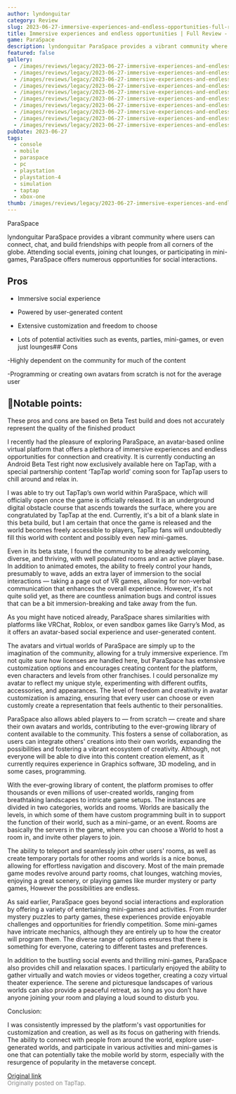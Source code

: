 ```yaml
---
author: lyndonguitar
category: Review
slug: 2023-06-27-immersive-experiences-and-endless-opportunities-full-review-paraspace
title: Immersive experiences and endless opportunities | Full Review - ParaSpace
game: ParaSpace
description: lyndonguitar ParaSpace provides a vibrant community where users can connect, chat, and build friendships with people from all corners of the globe. Attending social events, joining chat lounges, or participating in mini-games, ParaSpace offers numerous opportunities for social interactions.
featured: false
gallery:
  - /images/reviews/legacy/2023-06-27-immersive-experiences-and-endless-opportunities--full-review---paraspace-0.avif
  - /images/reviews/legacy/2023-06-27-immersive-experiences-and-endless-opportunities--full-review---paraspace-1.avif
  - /images/reviews/legacy/2023-06-27-immersive-experiences-and-endless-opportunities--full-review---paraspace-2.avif
  - /images/reviews/legacy/2023-06-27-immersive-experiences-and-endless-opportunities--full-review---paraspace-3.avif
  - /images/reviews/legacy/2023-06-27-immersive-experiences-and-endless-opportunities--full-review---paraspace-4.avif
  - /images/reviews/legacy/2023-06-27-immersive-experiences-and-endless-opportunities--full-review---paraspace-5.avif
  - /images/reviews/legacy/2023-06-27-immersive-experiences-and-endless-opportunities--full-review---paraspace-6.avif
  - /images/reviews/legacy/2023-06-27-immersive-experiences-and-endless-opportunities--full-review---paraspace-7.avif
  - /images/reviews/legacy/2023-06-27-immersive-experiences-and-endless-opportunities--full-review---paraspace-8.avif
  - /images/reviews/legacy/2023-06-27-immersive-experiences-and-endless-opportunities--full-review---paraspace-9.avif
pubDate: 2023-06-27
tags:
  - console
  - mobile
  - paraspace
  - pc
  - playstation
  - playstation-4
  - simulation
  - taptap
  - xbox-one
thumb: /images/reviews/legacy/2023-06-27-immersive-experiences-and-endless-opportunities--full-review---paraspace-0.avif
---
```


ParaSpace

lyndonguitar
ParaSpace provides a vibrant community where users can connect, chat, and build friendships with people from all corners of the globe. Attending social events, joining chat lounges, or participating in mini-games, ParaSpace offers numerous opportunities for social interactions.




## Pros



- Immersive social experience


- Powered by user-generated content


- Extensive customization and freedom to choose


- Lots of potential activities such as events, parties, mini-games, or even just lounges## Cons


-Highly dependent on the community for much of the content

-Programming or creating own avatars from scratch is not for the average user


## 📝Notable points:

These pros and cons are based on Beta Test build and does not accurately represent the quality of the finished product

I recently had the pleasure of exploring ParaSpace, an avatar-based online virtual platform that offers a plethora of immersive experiences and endless opportunities for connection and creativity. It is currently conducting an Android Beta Test right now exclusively available here on TapTap, with a special partnership content  ‘TapTap world’ coming soon for TapTap users to chill around and relax in.

I was able to try out TapTap’s own world within ParaSpace, which will officially open once the game is officially released. It is an underground digital obstacle course that ascends towards the surface, where you are congratulated by TapTap at the end. Currently, it's a bit of a blank slate in this beta build, but I am certain that once the game is released and the world becomes freely accessible to players, TapTap fans will undoubtedly fill this world with content and possibly even new mini-games.

Even in its beta state, I found the community to be already welcoming, diverse, and thriving, with well populated rooms and an active player base. In addition to animated emotes, the ability to freely control your hands, presumably to wave, adds an extra layer of immersion to the social interactions — taking a page out of VR games, allowing for non-verbal communication that enhances the overall experience. However, it's not quite solid yet, as there are countless animation bugs and control issues that can be a bit immersion-breaking and take away from the fun.

As you might have noticed already, ParaSpace shares similarities with platforms like VRChat, Roblox, or even sandbox games like Garry’s Mod, as it offers an avatar-based social experience and user-generated content.

The avatars and virtual worlds of ParaSpace are simply up to the imagination of the community, allowing for a truly immersive experience. I’m not quite sure how licenses are handled here, but ParaSpace has extensive customization options and encourages creating content for the platform, even characters and levels from other franchises. I could personalize my avatar to reflect my unique style, experimenting with different outfits, accessories, and appearances. The level of freedom and creativity in avatar customization is amazing, ensuring that every user can choose or even customly create a representation that feels authentic to their personalities.

ParaSpace also allows abled players to — from scratch — create and share their own avatars and worlds, contributing to the ever-growing library of content available to the community. This fosters a sense of collaboration, as users can integrate others' creations into their own worlds, expanding the possibilities and fostering a vibrant ecosystem of creativity.  Although, not everyone will be able to dive into this content creation element, as it currently requires experience in Graphics software, 3D modeling, and in some cases, programming.

With the ever-growing library of content, the platform promises to offer thousands or even millions of user-created worlds, ranging from breathtaking landscapes to intricate game setups. The instances are divided in two categories, worlds and rooms. Worlds are basically the levels, in which some of them have custom programming built in to support the function of their world, such as a mini-game, or an event. Rooms are basically the servers in the game, where you can choose a World to host a room in, and invite other players to join.

The ability to teleport and seamlessly join other users' rooms, as well as create temporary portals for other rooms and worlds is a nice bonus, allowing for effortless navigation and discovery. Most of the main premade game modes revolve around party rooms, chat lounges, watching movies, enjoying a great scenery, or playing games like murder mystery or party games, However the possibilities are endless.

As said earlier, ParaSpace goes beyond social interactions and exploration by offering a variety of entertaining mini-games and activities. From murder mystery puzzles to party games, these experiences provide enjoyable challenges and opportunities for friendly competition. Some mini-games have intricate mechanics, although they are entirely up to how the creator will program them. The diverse range of options ensures that there is something for everyone, catering to different tastes and preferences.

In addition to the bustling social events and thrilling mini-games, ParaSpace also provides chill and relaxation spaces. I particularly enjoyed the ability to gather virtually and watch movies or videos together, creating a cozy virtual theater experience. The serene and picturesque landscapes of various worlds can also provide a peaceful retreat, as long as you don’t have anyone joining your room and playing a loud sound to disturb you.

Conclusion:

I was consistently impressed by the platform's vast opportunities for customization and creation, as well as its focus on gathering with friends. The ability to connect with people from around the world, explore user-generated worlds, and participate in various activities and mini-games is one that can potentially take the mobile world by storm, especially with the resurgence of popularity in the metaverse concept.

[Original link](https://www.taptap.io/post/5914881)<br><span style="font-size: 0.95em; color: #888;">Originally posted on TapTap.</span>